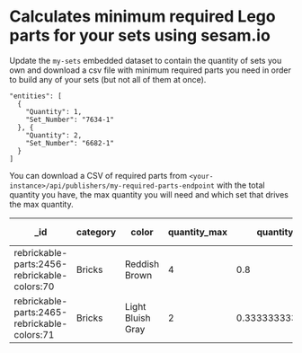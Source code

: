 # Calculates minimum required Lego parts for your sets using sesam.io

Update the ``my-sets`` embedded dataset to contain the quantity of sets you own and download a csv file with minimum required parts you need in order to build any of your sets (but not all of them at once).

```
"entities": [
  {
    "Quantity": 1,
    "Set_Number": "7634-1"
  }, {
    "Quantity": 2,
    "Set_Number": "6682-1"
  }
]
```

You can download a CSV of required parts from ```<your-instance>/api/publishers/my-required-parts-endpoint``` with the total quantity you have, the max quantity you will need and which set that drives the max quantity.

_id | category | color | quantity_max | quantity_pct | quantity_total | rebrickable-parts:name | set_count | set_name | set_number
--- | --- | --- | --- | --- | --- | --- | --- | --- | ---
rebrickable-parts:2456-rebrickable-colors:70 | Bricks | Reddish Brown | 4 | 0.8 | 5 | Brick 2 x 6 | 2 | Pirate Tank | 7753-1
rebrickable-parts:2465-rebrickable-colors:71 | Bricks | Light Bluish Gray | 2 | 0.333333333333333 | 6 | Brick 1 x 16 | 3 | Cement Mixer | 7990-1

